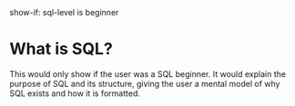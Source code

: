 <config>
show-if: sql-level is beginner
</config>

# What is SQL?

This would only show if the user was a SQL beginner. It would explain the purpose of SQL and its structure, giving the user a mental model of why SQL exists and how it is formatted.
